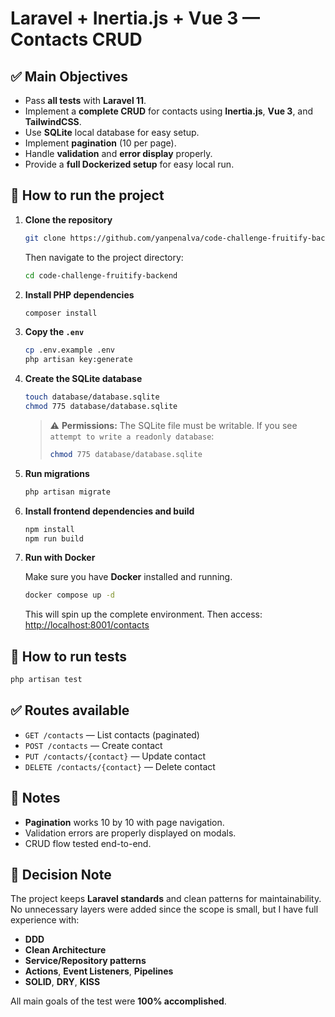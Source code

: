 # Laravel + Inertia.js + Vue 3 — Contacts CRUD

## ✅ Main Objectives

- Pass **all tests** with **Laravel 11**.
- Implement a **complete CRUD** for contacts using **Inertia.js**, **Vue 3**, and **TailwindCSS**.
- Use **SQLite** local database for easy setup.
- Implement **pagination** (10 per page).
- Handle **validation** and **error display** properly.
- Provide a **full Dockerized setup** for easy local run.

## 🚀 How to run the project

1. **Clone the repository**

     ```bash
    git clone https://github.com/yanpenalva/code-challenge-fruitify-backend
    ```

   Then navigate to the project directory:

    ```bash
    cd code-challenge-fruitify-backend
    ```

2. **Install PHP dependencies**

   ```bash
   composer install
   ```

3. **Copy the `.env`**

   ```bash
   cp .env.example .env
   php artisan key:generate
   ```

4. **Create the SQLite database**

   ```bash
   touch database/database.sqlite
   chmod 775 database/database.sqlite
   ```

   > ⚠️ **Permissions:** The SQLite file must be writable.
   > If you see `attempt to write a readonly database`:
   >
   > ```bash
   > chmod 775 database/database.sqlite
   > ```

5. **Run migrations**

   ```bash
   php artisan migrate
   ```

6. **Install frontend dependencies and build**

   ```bash
   npm install
   npm run build
   ```

7. **Run with Docker**

   Make sure you have **Docker** installed and running.

   ```bash
   docker compose up -d
   ```

   This will spin up the complete environment.
   Then access: [http://localhost:8001/contacts](http://localhost:8001/contacts)

## 🧪 How to run tests

```bash
php artisan test
```

## ✅ Routes available

- `GET /contacts` — List contacts (paginated)
- `POST /contacts` — Create contact
- `PUT /contacts/{contact}` — Update contact
- `DELETE /contacts/{contact}` — Delete contact

## 📌 Notes

- **Pagination** works 10 by 10 with page navigation.
- Validation errors are properly displayed on modals.
- CRUD flow tested end-to-end.

## 🧩 Decision Note

The project keeps **Laravel standards** and clean patterns for maintainability. No unnecessary layers were added since the scope is small, but I have full experience with:

- **DDD**
- **Clean Architecture**
- **Service/Repository patterns**
- **Actions**, **Event Listeners**, **Pipelines**
- **SOLID**, **DRY**, **KISS**

All main goals of the test were **100% accomplished**.

